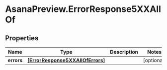# AsanaPreview.ErrorResponse5XXAllOf

## Properties

Name | Type | Description | Notes
------------ | ------------- | ------------- | -------------
**errors** | [**[ErrorResponse5XXAllOfErrors]**](ErrorResponse5XXAllOfErrors.md) |  | [optional] 


